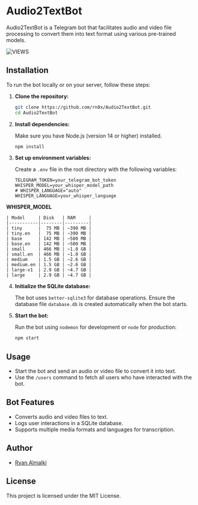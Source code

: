 # Audio2TextBot

Audio2TextBot is a Telegram bot that facilitates audio and video file processing to convert them into text format using various pre-trained models.

![VIEWS](https://komarev.com/ghpvc/?username=rn0x-audio2textbot&label=REPOSITORY+VIEWS&style=for-the-badge)

## Installation

To run the bot locally or on your server, follow these steps:

1. **Clone the repository:**

   ```bash
   git clone https://github.com/rn0x/Audio2TextBot.git
   cd Audio2TextBot
   ```

2. **Install dependencies:**

   Make sure you have Node.js (version 14 or higher) installed.

   ```bash
   npm install
   ```

3. **Set up environment variables:**

   Create a `.env` file in the root directory with the following variables:

   ```plaintext
   TELEGRAM_TOKEN=your_telegram_bot_token
   WHISPER_MODEL=your_whisper_model_path
   # WHISPER_LANGUAGE="auto"
   WHISPER_LANGUAGE=your_whisper_language
   ```

**WHISPER_MODEL**
   ```plaintext
| Model     | Disk   | RAM     |
|-----------|--------|---------|
| tiny      |  75 MB | ~390 MB |
| tiny.en   |  75 MB | ~390 MB |
| base      | 142 MB | ~500 MB |
| base.en   | 142 MB | ~500 MB |
| small     | 466 MB | ~1.0 GB |
| small.en  | 466 MB | ~1.0 GB |
| medium    | 1.5 GB | ~2.6 GB |
| medium.en | 1.5 GB | ~2.6 GB |
| large-v1  | 2.9 GB | ~4.7 GB |
| large     | 2.9 GB | ~4.7 GB |
```

4. **Initialize the SQLite database:**

   The bot uses `better-sqlite3` for database operations. Ensure the database file `database.db` is created automatically when the bot starts.

5. **Start the bot:**

   Run the bot using `nodemon` for development or `node` for production:

   ```bash
   npm start
   ```

## Usage

- Start the bot and send an audio or video file to convert it into text.
- Use the `/users` command to fetch all users who have interacted with the bot.

## Bot Features

- Converts audio and video files to text.
- Logs user interactions in a SQLite database.
- Supports multiple media formats and languages for transcription.

## Author

- [Ryan Almalki](https://github.com/rn0x)

## License

This project is licensed under the MIT License.
